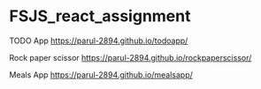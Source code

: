 # FSJS_react_assignment

TODO App 
https://parul-2894.github.io/todoapp/


Rock paper scissor 
https://parul-2894.github.io/rockpaperscissor/

Meals App
https://parul-2894.github.io/mealsapp/


